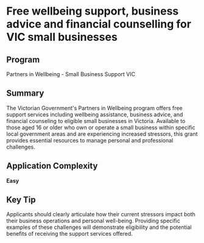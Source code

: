 # Free wellbeing support, business advice and financial counselling for VIC small businesses
  
## Program
Partners in Wellbeing - Small Business Support VIC

## Summary
The Victorian Government's Partners in Wellbeing program offers free support services including wellbeing assistance, business advice, and financial counseling to eligible small businesses in Victoria. Available to those aged 16 or older who own or operate a small business within specific local government areas and are experiencing increased stressors, this grant provides essential resources to manage personal and professional challenges.

## Application Complexity
**Easy**

## Key Tip
Applicants should clearly articulate how their current stressors impact both their business operations and personal well-being. Providing specific examples of these challenges will demonstrate eligibility and the potential benefits of receiving the support services offered.
